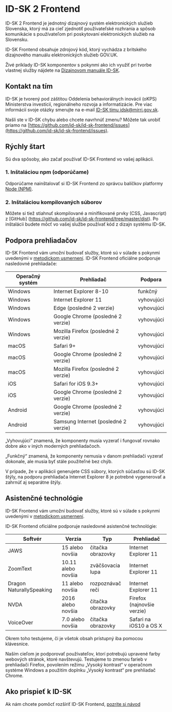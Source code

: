 ID-SK 2 Frontend
=====================

ID-SK 2 Frontend je jednotný dizajnový systém elektronických služieb Slovenska, ktorý má za cieľ zjednotiť používateľské rozhrania a spôsob komunikácie s používateľom pri poskytovaní elektronických služieb na Slovensku.

ID-SK Frontend obsahuje zdrojový kód, ktorý vychádza z britského dizajnového manuálu elektronických služieb GOV.UK.

Živé príklady ID-SK komponentov s pokynmi ako ich využiť pri tvorbe vlastnej služby nájdete na [Dizajnovom manuále ID-SK](https://idsk.gov.sk/).

## Kontakt na tím
ID-SK je tvorený pod záštitou Oddelenia behaviorálnych inovácií (oKPS) Ministerstva investícií, regionálneho rozvoja a informatizácie. Pre viac informácií svoje otázky smerujte na e-mail [ID-SK tímu idsk@mirri.gov.sk](mailto:idsk@mirri.gov.sk).

Našli ste v ID-SK chybu alebo chcete navrhnúť zmenu? Môžete tak urobiť priamo na [https://github.com/id-sk/id-sk-frontend/issues](https://github.com/id-sk/id-sk-frontend/issues).

## Rýchly štart
Sú dva spôsoby, ako začať používať ID-SK Frontend vo vašej aplikácii.

### 1. Inštaláciou npm (odporúčame)
Odporúčame nainštalovať si ID-SK Frontend zo správcu balíčkov platformy [Node (NPM)](https://www.npmjs.com/package/@id-sk/frontend).

### 2. Inštaláciou kompilovaných súborov
Môžete si tiež stiahnuť skompilované a minifikované prvky (CSS, Javascript) z [GitHub] (https://github.com/id-sk/id-sk-frontend/tree/master/dist).
Po inštalácii budete môcť vo vašej službe používať kód z dizajn systému ID-SK.

## Podpora prehliadačov
ID-SK Frontend vám umožní budovať služby, ktoré sú v súlade s pokynmi uvedenými v [metodickom usmernení](https://idsk2.gov.sk/uvod/metodika-ucd).
ID-SK Frontend oficiálne podporuje nasledovné prehliadače:

| Operačný systém | Prehliadač | Podpora |
|--|--|--|
| Windows | Internet Explorer 8-10 | funkčný |
| Windows | Internet Explorer 11 | vyhovujúci |
| Windows | Edge (posledné 2 verzie) | vyhovujúci |
| Windows | Google Chrome (posledné 2 verzie) | vyhovujúci |
| Windows | Mozilla Firefox (posledné 2 verzie) | vyhovujúci |
| macOS | Safari 9+ | vyhovujúci | 
| macOS | Google Chrome (posledné 2 verzie) | vyhovujúci | 
| macOS | Mozilla Firefox (posledné 2 verzie) | vyhovujúci |
| iOS | Safari for iOS 9.3+ | vyhovujúci |
| iOS | Google Chrome (posledné 2 verzie) | vyhovujúci |
| Android | Google Chrome (posledné 2 verzie) | vyhovujúci |
| Android | Samsung Internet (posledné 2 verzie) | vyhovujúci |

„Vyhovujúci“ znamená, že komponenty musia vyzerať i fungovať rovnako dobre ako v iných moderných prehliadačoch.

„Funkčný“ znamená, že komponenty nemusia v danom prehliadači vyzerať dokonale, ale musia byť stále použiteľné bez chýb.

V prípade, že v aplikácii generujete CSS súbory, ktorých súčasťou sú ID-SK štýly, na podporu prehliadača Internet Explorer 8 je potrebné vygenerovať a zahrnúť aj separátne štýly.

## Asistenčné technológie
ID-SK Frontend vám umožní budovať služby, ktoré sú v súlade s pokynmi uvedenými v [metodickom usmernení](https://idsk2.gov.sk/uvod/metodika-ucd).

ID-SK Frontend oficiálne podporuje nasledovné asistenčné technológie:

| Softvér| Verzia| Typ| Prehliadač |
|--|--|--|--|
| JAWS | 15 alebo novšia | čítačka obrazovky | Internet Explorer 11 |
| ZoomText | 10.11 alebo novšia | zväčšovacia lupa | Internet Explorer 11 |
| Dragon NaturallySpeaking | 11 alebo novšia | rozpoznávač reči | Internet Explorer 11 |
| NVDA | 2016 alebo novšia | čítačka obrazovky | Firefox (najnovšie verzie) |
| VoiceOver | 7.0 alebo novšia | čítačka obrazovky | Safari na iOS10 a OS X |

Okrem toho testujeme, či je všetok obsah prístupný iba pomocou klávesnice.

Naším cieľom je podporovať používateľov, ktorí potrebujú upravené farby webových stránok, ktoré navštevujú. Testujeme to zmenou farieb v prehliadači Firefox, povolením režimu „Vysoký kontrast“ v operačnom systéme Windows a použitím doplnku „Vysoký kontrast“ pre prehliadač Chrome.

## Ako prispieť k ID-SK

Ak nám chcete pomôcť rozšíriť ID-SK Frontend, [pozrite si návod](https://github.com/id-sk/id-sk-frontend/blob/master/CONTRIBUTING.md)
